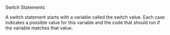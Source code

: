 Switch Statements

A switch statement starts with a variable called the switch value. Each case indicates a possible value for this variable and the code that should run if the variable matches that value.

